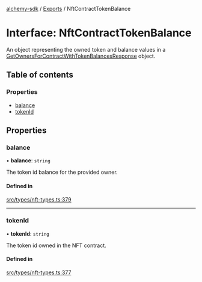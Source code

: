 [alchemy-sdk](../README.md) / [Exports](../modules.md) / NftContractTokenBalance

# Interface: NftContractTokenBalance

An object representing the owned token and balance values in a
[GetOwnersForContractWithTokenBalancesResponse](GetOwnersForContractWithTokenBalancesResponse.md) object.

## Table of contents

### Properties

- [balance](NftContractTokenBalance.md#balance)
- [tokenId](NftContractTokenBalance.md#tokenid)

## Properties

### balance

• **balance**: `string`

The token id balance for the provided owner.

#### Defined in

[src/types/nft-types.ts:379](https://github.com/alchemyplatform/alchemy-sdk-js/blob/873c9882/src/types/nft-types.ts#L379)

___

### tokenId

• **tokenId**: `string`

The token id owned in the NFT contract.

#### Defined in

[src/types/nft-types.ts:377](https://github.com/alchemyplatform/alchemy-sdk-js/blob/873c9882/src/types/nft-types.ts#L377)
